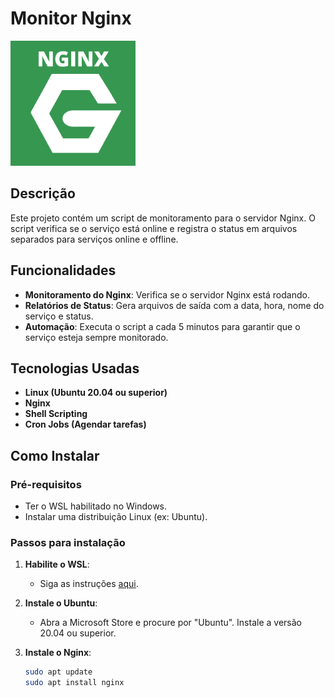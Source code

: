 # Monitor Nginx

<img src="img/nginx-logo.png" alt="Logotipo do Nginx" width="200"/>

## Descrição

Este projeto contém um script de monitoramento para o servidor Nginx. O script verifica se o serviço está online e registra o status em arquivos separados para serviços online e offline.

## Funcionalidades

- **Monitoramento do Nginx**: Verifica se o servidor Nginx está rodando.
- **Relatórios de Status**: Gera arquivos de saída com a data, hora, nome do serviço e status.
- **Automação**: Executa o script a cada 5 minutos para garantir que o serviço esteja sempre monitorado.

## Tecnologias Usadas

- **Linux (Ubuntu 20.04 ou superior)**
- **Nginx**
- **Shell Scripting**
- **Cron Jobs (Agendar tarefas)**

## Como Instalar

### Pré-requisitos

- Ter o WSL habilitado no Windows.
- Instalar uma distribuição Linux (ex: Ubuntu).

### Passos para instalação

1. **Habilite o WSL**:
   - Siga as instruções [aqui](https://learn.microsoft.com/pt-br/windows/wsl/install).

2. **Instale o Ubuntu**:
   - Abra a Microsoft Store e procure por "Ubuntu". Instale a versão 20.04 ou superior.

3. **Instale o Nginx**:
   ```bash
   sudo apt update
   sudo apt install nginx
